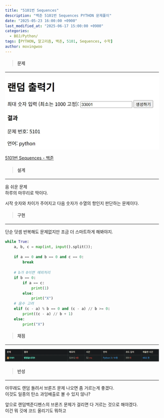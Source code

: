 ```yaml
---
title: "5101번 Sequences"
description: "백준 5101번 Sequences PYTHON 문제풀이"
date: "2025-05-23 16:00:00 +0900"
last_modified_at: "2025-06-17 15:00:00 +0900"
categories: 
  - BOJ/Python/
tags: [PYTHON, 알고리즘, 백준, 5101, Sequences, 수학]
author: movingwoo
---
```

> #### 문제  
---  
  
![img01](/assets/images/posts/random-solve/Python/2025-05-23-5101/img01.webp)  
  
[5101번 Sequences - 백준](https://www.acmicpc.net/problem/5101)  
   
> #### 설계  
---  
  
음 쉬운 문제  
하루의 마무리로 딱이다.  
  
시작 숫자와 차이가 주어지고 다음 숫자가 수열의 항인지 판단하는 문제이다.  
  
> #### 구현  
---  
  
단순 덧셈 반복해도 문제없지만 조금 더 스마트하게 해봐야지.  
  
```python
while True:
    a, b, c = map(int, input().split());

    if a == 0 and b == 0 and c == 0:
        break

    # b가 0이면 예외처리
    if b == 0:
        if a == c:
            print(1)
        else:
            print("X")
    # 음수 고려
    elif (c - a) % b == 0 and (c - a) // b >= 0:
        print((c - a) // b + 1)
    else:
        print("X")
```
  
> #### 채점  
---  

![img02](/assets/images/posts/random-solve/Python/2025-05-23-5101/img02.webp)  
  
> #### 반성  
---  
  
아무래도 랜덤 돌려서 브론즈 문제 나오면 좀 거르는게 좋겠다.  
이것도 일종의 탄소 과잉배출로 볼 수 있지 않나?  
  
앞으로 랜덤백준디펜스의 브론즈 문제가 걸리면 다 거르는 것으로 해야겠다.  
이건 뭐 깃에 코드 올리기도 뭐하고  
